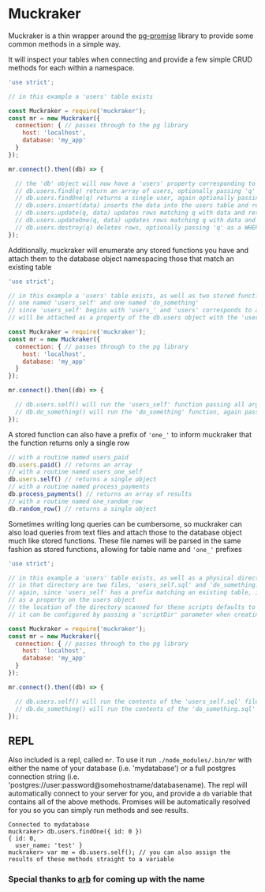 # Muckraker

Muckraker is a thin wrapper around the [pg-promise](https://github.com/vitaly-t/pg-promise) library to provide some common methods in a simple way.

It will inspect your tables when connecting and provide a few simple CRUD methods for each within a namespace.

```javascript
'use strict';

// in this example a 'users' table exists

const Muckraker = require('muckraker');
const mr = new Muckraker({
  connection: { // passes through to the pg library
    host: 'localhost',
    database: 'my_app'
  }
});

mr.connect().then((db) => {

  // the 'db' object will now have a 'users' property corresponding to the existing table
  // db.users.find(q) return an array of users, optionally passing 'q' as a WHERE clause
  // db.users.findOne(q) returns a single user, again optionally passing 'q'
  // db.users.insert(data) inserts the data into the users table and returns the inserted row
  // db.users.update(q, data) updates rows matching q with data and returns an array of all modified rows
  // db.users.updateOne(q, data) updates rows matching q with data and returns a single modified row
  // db.users.destroy(q) deletes rows, optionally passing 'q' as a WHERE clause (this method returns no results)
});
```

Additionally, muckraker will enumerate any stored functions you have and attach them to the database object namespacing those that match an existing table

```javascript
'use strict';

// in this example a 'users' table exists, as well as two stored functions
// one named 'users_self' and one named 'do_something'
// since 'users_self' begins with 'users_' and 'users' corresponds to a table, the function
// will be attached as a property of the db.users object with the 'users_' prefix removed

const Muckraker = require('muckraker');
const mr = new Muckraker({
  connection: { // passes through to the pg library
    host: 'localhost',
    database: 'my_app'
  }
});

mr.connect().then((db) => {

  // db.users.self() will run the 'users_self' function passing all arguments to the method as an array
  // db.do_something() will run the 'do_something' function, again passing arguments as an array to the function
});
```

A stored function can also have a prefix of `'one_'` to inform muckraker that the function returns only a single row

```javascript
// with a routine named users_paid
db.users.paid() // returns an array
// with a routine named users_one_self
db.users.self() // returns a single object
// with a routine named process_payments
db.process_payments() // returns an array of results
// with a routine named one_random_row
db.random_row() // returns a single object
```

Sometimes writing long queries can be cumbersome, so muckraker can also load queries from text files and attach those to the database object much like stored functions. These file names will be parsed in the same fashion as stored functions, allowing for table name and `'one_'` prefixes

```javascript
'use strict';

// in this example a 'users' table exists, as well as a physical directory named 'db'
// in that directory are two files, 'users_self.sql' and 'do_something.sql'
// again, since 'users_self' has a prefix matching an existing table, it will be attached
// as a property on the users object
// the location of the directory scanned for these scripts defaults to being a 'db' directory in the current working directory
// it can be configured by passing a 'scriptDir' parameter when creating your instance of Muckraker

const Muckraker = require('muckraker');
const mr = new Muckraker({
  connection: { // passes through to the pg library
    host: 'localhost',
    database: 'my_app'
  }
});

mr.connect().then((db) => {

  // db.users.self() will run the contents of the 'users_self.sql' file passing all arguments to the method as an array
  // db.do_something() will run the contents of the 'do_something.sql' file, again passing arguments as an array
});
```


## REPL

Also included is a repl, called `mr`. To use it run `./node_modules/.bin/mr` with either the name of your database (i.e. 'mydatabase') or a full postgres connection string (i.e. 'postgres://user:password@somehostname/databasename). The repl will automatically connect to your server for you, and provide a `db` variable that contains all of the above methods. Promises will be automatically resolved for you so you can simply run methods and see results.

```
Connected to mydatabase
muckraker> db.users.findOne({ id: 0 })
{ id: 0,
  user_name: 'test' }
muckraker> var me = db.users.self(); // you can also assign the results of these methods straight to a variable
```

### Special thanks to [arb](https://github.com/arb) for coming up with the name

